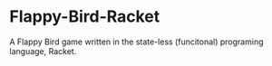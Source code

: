 # Flappy-Bird-Racket
A Flappy Bird game written in the state-less (funcitonal) programing language, Racket.
